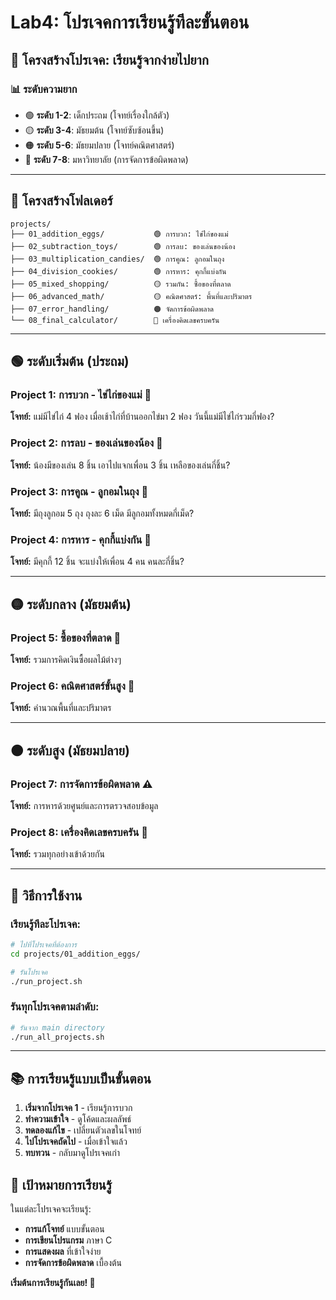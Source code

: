 # Lab4: โปรเจคการเรียนรู้ทีละขั้นตอน

## 🎯 โครงสร้างโปรเจค: เรียนรู้จากง่ายไปยาก

### 📊 ระดับความยาก
- 🟢 **ระดับ 1-2**: เด็กประถม (โจทย์เรื่องใกล้ตัว)
- 🟡 **ระดับ 3-4**: มัธยมต้น (โจทย์ซับซ้อนขึ้น)
- 🟠 **ระดับ 5-6**: มัธยมปลาย (โจทย์คณิตศาสตร์)
- 🔴 **ระดับ 7-8**: มหาวิทยาลัย (การจัดการข้อผิดพลาด)

---

## 📁 โครงสร้างโฟลเดอร์

```
projects/
├── 01_addition_eggs/           🟢 การบวก: ไข่ไก่ของแม่
├── 02_subtraction_toys/        🟢 การลบ: ของเล่นของน้อง
├── 03_multiplication_candies/  🟢 การคูณ: ลูกอมในถุง
├── 04_division_cookies/        🟢 การหาร: คุกกี้แบ่งกัน
├── 05_mixed_shopping/          🟡 รวมกัน: ซื้อของที่ตลาด
├── 06_advanced_math/           🟡 คณิตศาสตร์: พื้นที่และปริมาตร
├── 07_error_handling/          🟠 จัดการข้อผิดพลาด
└── 08_final_calculator/        🔴 เครื่องคิดเลขครบครัน
```

---

## 🟢 ระดับเริ่มต้น (ประถม)

### Project 1: การบวก - ไข่ไก่ของแม่ 🥚
**โจทย์:** แม่มีไข่ไก่ 4 ฟอง เมื่อเช้าไก่ที่บ้านออกไข่มา 2 ฟอง วันนี้แม่มีไข่ไก่รวมกี่ฟอง?

### Project 2: การลบ - ของเล่นของน้อง 🧸
**โจทย์:** น้องมีของเล่น 8 ชิ้น เอาไปแจกเพื่อน 3 ชิ้น เหลือของเล่นกี่ชิ้น?

### Project 3: การคูณ - ลูกอมในถุง 🍬
**โจทย์:** มีถุงลูกอม 5 ถุง ถุงละ 6 เม็ด มีลูกอมทั้งหมดกี่เม็ด?

### Project 4: การหาร - คุกกี้แบ่งกัน 🍪
**โจทย์:** มีคุกกี้ 12 ชิ้น จะแบ่งให้เพื่อน 4 คน คนละกี่ชิ้น?

---

## 🟡 ระดับกลาง (มัธยมต้น)

### Project 5: ซื้อของที่ตลาด 🛒
**โจทย์:** รวมการคิดเงินซื้อผลไม้ต่างๆ

### Project 6: คณิตศาสตร์ขั้นสูง 📐
**โจทย์:** คำนวณพื้นที่และปริมาตร

---

## 🟠 ระดับสูง (มัธยมปลาย)

### Project 7: การจัดการข้อผิดพลาด ⚠️
**โจทย์:** การหารด้วยศูนย์และการตรวจสอบข้อมูล

### Project 8: เครื่องคิดเลขครบครัน 🧮
**โจทย์:** รวมทุกอย่างเข้าด้วยกัน

---

## 🚀 วิธีการใช้งาน

### เรียนรู้ทีละโปรเจค:
```bash
# ไปที่โปรเจคที่ต้องการ
cd projects/01_addition_eggs/

# รันโปรเจค
./run_project.sh
```

### รันทุกโปรเจคตามลำดับ:
```bash
# รันจาก main directory
./run_all_projects.sh
```

---

## 📚 การเรียนรู้แบบเป็นขั้นตอน

1. **เริ่มจากโปรเจค 1** - เรียนรู้การบวก
2. **ทำความเข้าใจ** - ดูโค้ดและผลลัพธ์
3. **ทดลองแก้ไข** - เปลี่ยนตัวเลขในโจทย์
4. **ไปโปรเจคถัดไป** - เมื่อเข้าใจแล้ว
5. **ทบทวน** - กลับมาดูโปรเจคเก่า

## 🎯 เป้าหมายการเรียนรู้

ในแต่ละโปรเจคจะเรียนรู้:
- **การแก้โจทย์** แบบขั้นตอน
- **การเขียนโปรแกรม** ภาษา C
- **การแสดงผล** ที่เข้าใจง่าย
- **การจัดการข้อผิดพลาด** เบื้องต้น

**เริ่มต้นการเรียนรู้กันเลย! 🚀**
